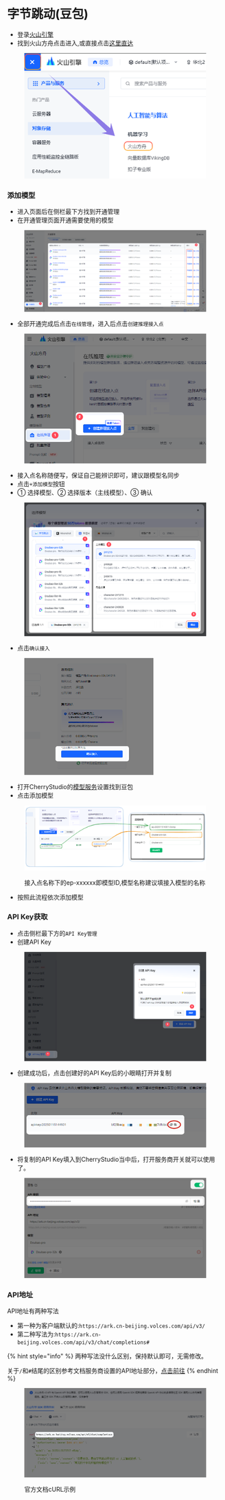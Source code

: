# 字节跳动(豆包)

* 登录[火山引擎](https://console.volcengine.com/)
* 找到火山方舟点击进入,或直接点击[这里直达](https://console.volcengine.com/ark/region:ark+cn-beijing/openManagement?LLM=%7B%7D)&#x20;

<figure><img src="../../.gitbook/assets/image (1) (1) (2).png" alt=""><figcaption></figcaption></figure>

### 添加模型

* 进入页面后在侧栏最下方找到开通管理
* 在开通管理页面开通需要使用的模型

<figure><img src="../../.gitbook/assets/image (1) (1) (2) (1).png" alt=""><figcaption></figcaption></figure>

* 全部开通完成后点击`在线管理`，进入后点击`创建推理接入点`

<figure><img src="../../.gitbook/assets/image (2) (2).png" alt="" width="528"><figcaption></figcaption></figure>

* 接入点名称随便写，保证自己能辨识即可，建议跟模型名同步
* 点击`+添加模型`按钮
* ① 选择模型、② 选择版本（主线模型）、③ 确认

<figure><img src="../../.gitbook/assets/image (3) (2) (1).png" alt=""><figcaption></figcaption></figure>

* 点击`确认接入`

<figure><img src="../../.gitbook/assets/image (4) (2).png" alt="" width="301"><figcaption></figcaption></figure>

* 打开CherryStudio的[模型服务](../../cherrystudio/preview/settings/providers.md)设置找到豆包
* 点击添加模型

<figure><img src="../../.gitbook/assets/image (5) (2).png" alt=""><figcaption><p>接入点名称下的ep-xxxxxx即模型ID,模型名称建议填接入模型的名称</p></figcaption></figure>

* 按照此流程依次添加模型

### API Key获取

* 点击侧栏最下方的`API Key管理`
* 创建API Key

<figure><img src="../../.gitbook/assets/image (6).png" alt=""><figcaption></figcaption></figure>

* 创建成功后，点击创建好的API Key后的小眼睛打开并复制

<figure><img src="../../.gitbook/assets/image (7).png" alt=""><figcaption></figcaption></figure>

* 将复制的API Key填入到CherryStudio当中后，打开服务商开关就可以使用了。

<figure><img src="../../.gitbook/assets/image (8).png" alt=""><figcaption></figcaption></figure>



### API地址

API地址有两种写法

* 第一种为客户端默认的:`https://ark.cn-beijing.volces.com/api/v3/`
* 第二种写法为:`https://ark.cn-beijing.volces.com/api/v3/chat/completions#`

{% hint style="info" %}
两种写法没什么区别，保持默认即可，无需修改。

关于`/`和`#`结尾的区别参考文档服务商设置的API地址部分，[点击前往](https://docs.cherry-ai.com/cherry-studio/cherrystudio/preview/settings/providers#api-di-zhi)
{% endhint %}

<figure><img src="../../.gitbook/assets/image (3) (2).png" alt=""><figcaption><p>官方文档cURL示例</p></figcaption></figure>
